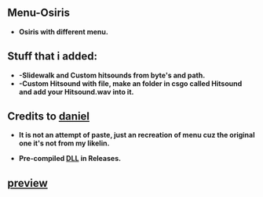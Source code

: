 ## Menu-Osiris
* **Osiris with different menu.**

## Stuff that i added:
* **-Slidewalk and Custom hitsounds from byte's and path.**
* **-Custom Hitsound with file, make an folder in csgo called Hitsound and add your Hitsound.wav into it.**

## Credits to [daniel](https://github.com/danielkrupinski/Osiris)

* **It is not an attempt of paste, just an recreation of menu cuz the original one it's not from my likelin.**

* **Pre-compiled [DLL](https://github.com/Barduki777/Menu-Osiris/releases) in Releases.**

## [preview](https://youtu.be/KIQzZHC6co4)
